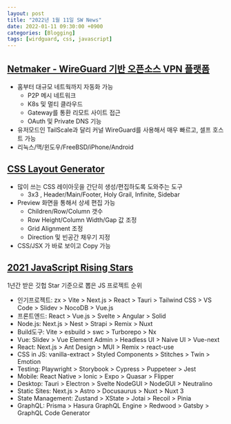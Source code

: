 ```yaml
---
layout: post
title: "2022년 1월 11일 SW News"
date: 2022-01-11 09:30:00 +0900
categories: [Blogging]
tags: [wirdguard, css, javascript]
---
```



## [Netmaker - WireGuard 기반 오픈소스 VPN 플랫폼](https://github.com/gravitl/netmaker)

- 홈부터 대규모 네트웍까지 자동화 가능
  - P2P 메시 네트워크
  - K8s 및 멀티 클라우드
  - Gateway를 통환 리모트 사이트 접근
  - OAuth 및 Private DNS 기능
- 유저모드인 TailScale과 달리 커널 WireGuard를 사용해서 매우 빠르고, 셀프 호스트 가능
- 리눅스/맥/윈도우/FreeBSD/iPhone/Android

## [CSS Layout Generator](https://layout.bradwoods.io/)

- 많이 쓰는 CSS 레이아웃을 간단히 생성/편집하도록 도와주는 도구
  - 3x3 , Header/Main/Footer, Holy Grail, Infinite, Sidebar
- Preview 화면을 통해서 상세 편집 가능
  - Children/Row/Column 갯수
  - Row Height/Column Width/Gap 값 조정
  - Grid Alignment 조정
  - Direction 및 빈공간 채우기 지정
- CSS/JSX 가 바로 보이고 Copy 가능

## [2021 JavaScript Rising Stars](https://risingstars.js.org/2021/en)

1년간 받은 깃헙 Star 기준으로 뽑은 JS 프로젝트 순위

- 인기프로젝트: zx > Vite > Next.js > React > Tauri > Tailwind CSS > VS Code > Slidev > NocoDB > Vue.js
- 프론트엔드: React > Vue.js > Svelte > Angular > Solid
- Node.js: Next.js > Nest > Strapi > Remix > Nuxt
- Build도구: Vite > esbuild > swc > Turborepo > Nx
- Vue: Slidev > Vue Element Admin > Headless UI > Naive UI > Vue-next
- React: Next.js > Ant Design > MUI > Remix > react-use
- CSS in JS: vanilla-extract > Styled Components > Stitches > Twin > Emotion
- Testing: Playwright > Storybook > Cypress > Puppeteer > Jest
- Mobile: React Native > Ionic > Expo > Quasar > Flipper
- Desktop: Tauri > Electron > Svelte NodeGUI > NodeGUI > Neutralino
- Static Sites: Next.js > Astro > Docusaurus > Nuxt > Nuxt 3
- State Management: Zustand > XState > Jotai > Recoil > Pinia
- GraphQL: Prisma > Hasura GraphQL Engine > Redwood > Gatsby > GraphQL Code Generator

